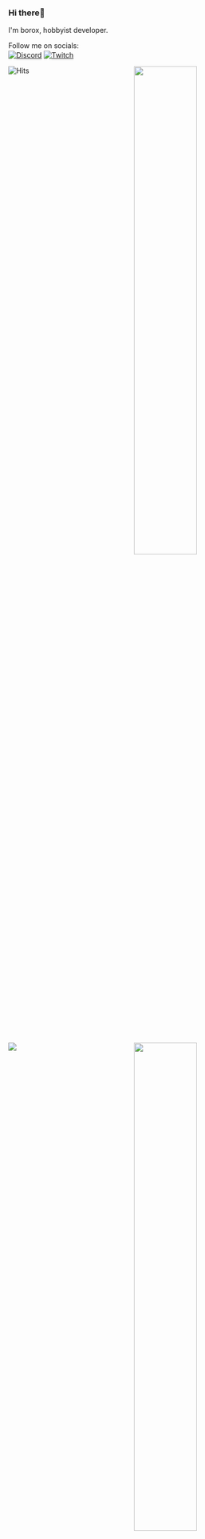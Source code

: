 ### Hi there👋
I'm borox, hobbyist developer.

Follow me on socials:
</br>
<a href="https://discord.com/users/314424536256872449" target="_blank"><img align="center" alt="Discord" src="https://img.shields.io/badge/-Discord-5865f2?style=flat&logo=discord&logoColor=white" /></a> <a href="https://twitch.tv/borooox" target="_blank"><img align="center" alt="Twitch" src="https://img.shields.io/badge/-Twitch-6441a5?style=flat&logo=twitch&logoColor=white" /></a>

<img width="50%" align="right" src="https://github-readme-stats.vercel.app/api?username=almeidx&count_private=true&include_all_commits=true&show_icons=true&theme=dark&icon_color=fff&hide_border=true">
<img width="50%" align="right" src="https://github-readme-stats.vercel.app/api/top-langs?username=almeidx&theme=dark&hide_border=true&layout=compact&langs_count=6">


<img align='left' src="https://lanyard-profile-readme.vercel.app/api/314424536256872449?bg=00000000">

![Hits](https://hits.link/hits?url=https%3A%2F%2Fgithub.com%2Fborox345)
